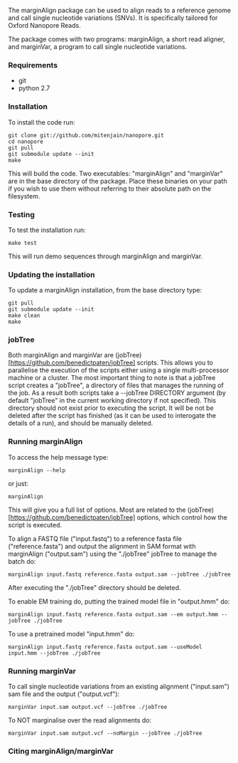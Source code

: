 The marginAlign package can be used to align reads to a reference genome and call single nucleotide variations (SNVs). It is specifically tailored for Oxford Nanopore Reads.

The package comes with two programs: marginAlign, a short read aligner, and marginVar, a program to call single nucleotide variations.

### Requirements
* git
* python 2.7

### Installation
To install the code run:

    git clone git://github.com/mitenjain/nanopore.git
    cd nanopore
    git pull
    git submodule update --init
    make

This will build the code. Two executables: "marginAlign" and "marginVar" are in the base directory
of the package. Place these binaries on your path if you wish to use them without referring to their absolute
path on the filesystem.

### Testing
To test the installation run:

    make test
    
This will run demo sequences through marginAlign and marginVar.
    
### Updating the installation
To update a marginAlign installation, from the base directory type:

    git pull
    git submodule update --init
    make clean
    make

### jobTree

Both marginAlign and marginVar are (jobTree)[https://github.com/benedictpaten/jobTree] scripts. This allows you to parallelise the execution of the scripts either using a single multi-processor machine or a cluster. The most important thing to note is that a jobTree script creates a "jobTree", a directory of files that manages the running of the job. As a result both scripts take a --jobTree DIRECTORY argument (by default "jobTree" in the current working directory if not specified). This directory should not exist prior to executing the script. It will be not be deleted after the script has finished (as it can be used to interogate the details of a run), and should be manually deleted.

### Running marginAlign

To access the help message type:

    marginAlign --help

or just:

    marginAlign

This will give you a full list of options. Most are related to the (jobTree)[https://github.com/benedictpaten/jobTree] options, which control how the script is executed. 

To align a FASTQ file ("input.fastq") to a reference fasta file ("reference.fasta") and output the alignment in SAM format with marginAlign ("output.sam") using the "./jobTree" jobTree to manage the batch do:

    marginAlign input.fastq reference.fasta output.sam --jobTree ./jobTree

After executing the "./jobTree" directory should be deleted.

To enable EM training do, putting the trained model file in "output.hmm" do:

    marginAlign input.fastq reference.fasta output.sam --em output.hmm --jobTree ./jobTree

To use a pretrained model "input.hmm" do:

    marginAlign input.fastq reference.fasta output.sam --useModel input.hmm --jobTree ./jobTree

### Running marginVar

To call single nucleotide variations from an existing alignment ("input.sam") sam file and the output ("output.vcf"):

    marginVar input.sam output.vcf --jobTree ./jobTree

To NOT marginalise over the read alignments do:

    marginVar input.sam output.vcf --noMargin --jobTree ./jobTree

### Citing marginAlign/marginVar
